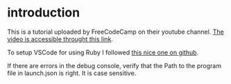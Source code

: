 # introduction

This is a tutorial uploaded by FreeCodeCamp on their youtube channel.
[The video is accessible throught this link](https://www.youtube.com/watch?v=t_ispmWmdjY).

To setup VSCode for using Ruby I followed [this nice one on github](https://stackoverflow.com/questions/51539711/how-to-debug-ruby-code-on-visual-studio-code).

If there are errors in the debug console, verify that the Path to the program file in launch.json is right.
It is case sensitive.